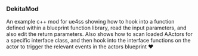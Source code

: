 ### DekitaMod
An example c++ mod for ue4ss showing how to hook into a function defined within a blueprint function library, read the input parameters, and also edit the return parameters. Also shows how to scan loaded AActors for a specific interface class, and then hook into the interface functions on the actor to trigger the relevant events in the actors blueprint :heart:
